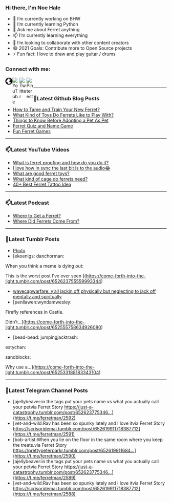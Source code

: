 ### Hi there, I'm Noe Hale

- 🔭 I’m currently working on BHW
- 🌱 I’m currently learning Python
- 💬 Ask me about Ferret anything
- 📫 I’m currently learning everything
- 🔭 I’m looking to collaborate with other content creators
- 😄 2021 Goals: Contribute more to Open Source projects
- ⚡ Fun fact: I love to draw and play guitar / drums

### Connect with me:

[<img align="left" alt="ferretvoice.com" width="22px" src="https://raw.githubusercontent.com/iconic/open-iconic/master/svg/globe.svg" />](https://ferretvoice.com)
[<img align="left" alt="YouTube" width="22px" src="https://cdn.jsdelivr.net/npm/simple-icons@v3/icons/youtube.svg" />](https://www.youtube.com/channel/UCk665XTfaMLVwFVWUmgnDiw)
[<img align="left" alt="Twitter" width="22px" src="https://cdn.jsdelivr.net/npm/simple-icons@v3/icons/twitter.svg" />](https://twitter.com/voiceferret)
[<img align="left" alt="Pinterest" width="22px" src="https://cdn.jsdelivr.net/npm/simple-icons@v3/icons/pinterest.svg" />](https://www.pinterest.com/voiceferret/)

<br />

---
### 🔭Latest Github Blog Posts
<!-- GITHUB:START -->
- [How to Tame and Train Your New Ferret?](http://noehale.github.io/how-to-tame-and-train-your-new-ferret/)
- [What Kind of Toys Do Ferrets Like to Play With?](http://noehale.github.io/what-kind-of-toys-do-ferrets-like-to-play-with/)
- [Things to Know Before Adopting a Pet As Pet](http://noehale.github.io/things-to-know-before-adopting-a-pet-as-pet/)
- [Ferret Quiz and Name Game](http://noehale.github.io/ferret-quiz/)
- [Fun Ferret Games](http://noehale.github.io/fun-ferret-games/)
<!-- GITHUB:END -->
---
### 📫Latest YouTube Videos

<!-- YOUTUBE:START -->
- [What is ferret proofing and how do you do it?](https://www.youtube.com/watch?v=81Syh_DJBQQ)
- [I love how in sync the last bit is to the audio😂](https://www.youtube.com/watch?v=WHBeGHwSlGY)
- [What are good ferret toys?](https://www.youtube.com/watch?v=tPxRilBzc0s)
- [What kind of cage do ferrets need?](https://www.youtube.com/watch?v=xzz6hC3sR5A)
- [40+ Best Ferret Tattoo Idea](https://www.youtube.com/watch?v=KIKqduR6Xcs)
<!-- YOUTUBE:END -->

---
### 📫Latest Podcast

<!-- PODCAST:START -->
- [Where to Get a Ferret?](https://anchor.fm/ferretvoice/episodes/Where-to-Get-a-Ferret-erurfu)
- [Where Did Ferrets Come From?](https://anchor.fm/ferretvoice/episodes/Where-Did-Ferrets-Come-From-eruq8g)
<!-- PODCAST:END -->
---
### 📝Latest Tumblr Posts

<!-- TUMBLR:START -->
- [Photo](https://come-forth-into-the-light.tumblr.com/post/652646356662566912)
- [ekoenigs:
danchorman:

When you think a meme is dying out:


This is the worst post I’ve ever seen
](https://come-forth-into-the-light.tumblr.com/post/652623755559993344)
- [wavecapwarfare:
y’all jackin off physically but neglecting to jack off mentally and spiritually
](https://come-forth-into-the-light.tumblr.com/post/652601093192384512)
- [penllawen:wyndamwesley:



Firefly references in Castle.

Didn’t...](https://come-forth-into-the-light.tumblr.com/post/652555758634926080)
- [bead-bead:
jumpingjacktrash:

estychan:

sandblocks:

Why use a...](https://come-forth-into-the-light.tumblr.com/post/652533188183343104)
<!-- TUMBLR:END -->
---
### 📝Latest Telegram Channel Posts

<!-- TELEGRAM:START -->
- [ajellybeaver:in the tags put your pets name vs what you actually call your petvia Ferret Story https://just-a-catastrophy.tumblr.com/post/652623775346...](https://t.me/ferretman/2592)
- [vet-and-wild:Rav has been so spunky lately and I love itvia Ferret Story https://scrisoridemai.tumblr.com/post/652619911718387712](https://t.me/ferretman/2591)
- [bob-artist:When you lie on the floor in the same room where you keep the treats.via Ferret Story https://prettypeterparkr.tumblr.com/post/652619911684...](https://t.me/ferretman/2590)
- [ajellybeaver:in the tags put your pets name vs what you actually call your petvia Ferret Story https://just-a-catastrophy.tumblr.com/post/652623775346...](https://t.me/ferretman/2589)
- [vet-and-wild:Rav has been so spunky lately and I love itvia Ferret Story https://scrisoridemai.tumblr.com/post/652619911718387712](https://t.me/ferretman/2588)
<!-- TELEGRAM:END -->
